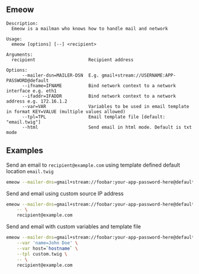 ## Emeow

```
Description:
  Emeow is a mailman who knows how to handle mail and network

Usage:
  emeow [options] [--] <recipient>

Arguments:
  recipient                    Recipient address

Options:
      --mailer-dsn=MAILER-DSN  E.g. gmail+stream://USERNAME:APP-PASSWORD@default
      --ifname=IFNAME          Bind network context to a network interface e.g. eth1
      --ifaddr=IFADDR          Bind network context to a network address e.g. 172.16.1.2
      --var=VAR                Variables to be used in email template in format KEY=VALUE (multiple values allowed)
      --tpl=TPL                Email template file [default: "email.twig"]
      --html                   Send email in html mode. Default is txt mode
```


## Examples

Send an email to `recipient@example.com` using template defined default location `email.twig`

```bash
emeow --mailer-dns=gmail+stream://foobar:your-app-password-here@default --  recipient@example.com
```

Send and email using custom source IP address

```bash
emeow --mailer-dns=gmail+stream://foobar:your-app-password-here@default?ip=192.168.0.123 \
    -- \
    recipient@example.com
```

Send and email with custom variables and template file
```bash
emeow --mailer-dns=gmail+stream://foobar:your-app-password-here@default \
    --var 'name=John Doe' \
    --var host=`hostname` \
    --tpl custom.twig \
    -- \
    recipient@example.com
```